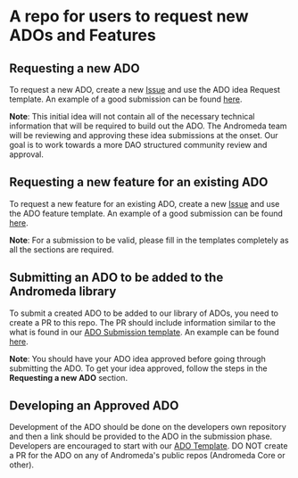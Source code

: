 # A repo for users to request new ADOs and Features

## Requesting a new ADO 
To request a new ADO, create a new [Issue](https://github.com/andromedaprotocol/ado-database/issues/new/choose) and use the ADO idea Request template. An example of a good submission can be found [here](https://github.com/andromedaprotocol/ado-database/issues/2). 

**Note**: This initial idea will not contain all of the necessary technical information that will be required to build out the ADO.
The Andromeda team will be reviewing and approving these idea submissions at the onset.  Our goal is to work towards a more DAO structured community review and approval.

## Requesting a new feature for an existing ADO
To request a new feature for an existing ADO, create a new [Issue](https://github.com/andromedaprotocol/ado-database/issues/new/choose) and use the ADO feature template. An example of a good submission can be found [here](https://github.com/andromedaprotocol/ado-database/issues/3).

**Note**:
For a submission to be valid, please fill in the templates completely as all the sections are required.

## Submitting an ADO to be added to the Andromeda library
To submit a created ADO to be added to our library of ADOs, you need to create a PR to this repo. The PR should include information similar to the what is found in our [ADO Submission template](https://github.com/andromedaprotocol/ado-database/issues/new/choose). An example can be found [here](https://github.com/andromedaprotocol/ado-database/issues/4).

**Note**:
You should have your ADO idea approved before going through submitting the ADO. To get your idea approved, follow the steps in the **Requesting a new ADO** section.

## Developing an Approved ADO 

Development of the ADO should be done on the developers own repository and then a link should be provided to the ADO in the submission phase. Developers are encouraged to start with our [ADO Template](https://github.com/andromedaprotocol/andr-cw-template). DO NOT create a PR for the ADO on any of Andromeda's public repos (Andromeda Core or other).
